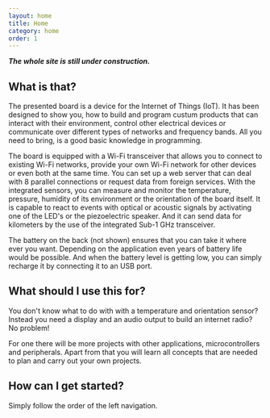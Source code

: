 ```yaml
---
layout: home
title: Home
category: home
order: 1
---
```


***The whole site is still under construction.***

What is that?
-------------

The presented board is a device for the Internet of Things (IoT). 
It has been designed to show you, how to build and program custum products that can interact with their environment, control other electrical devices or communicate over different types of networks and frequency bands.
All you need to bring, is a good basic knowledge in programming.

The board is equipped with a Wi-Fi transceiver that allows you to connect to existing Wi-Fi networks, provide your own Wi-Fi network for other devices or even both at the same time.
You can set up a web server that can deal with 8 parallel connections or request data from foreign services.
With the integrated sensors, you can measure and monitor the temperature, pressure, humidity of its environment or the orientation of the board itself.
It is capable to react to events with optical or acoustic signals by activating one of the LED's or the piezoelectric speaker.
And it can send data for kilometers by the use of the integrated Sub-1 GHz transceiver.

The battery on the back (not shown) ensures that you can take it where ever you want.
Depending on the application even years of battery life would be possible.
And when the battery level is getting low, you can simply recharge it by connecting it to an USB port.

What should I use this for?
---------------------------

You don't know what to do with with a temperature and orientation sensor?
Instead you need a display and an audio output to build an internet radio?
No problem!

For one there will be more projects with other applications, microcontrollers and peripherals.
Apart from that you will learn all concepts that are needed to plan and carry out your own projects.

How can I get started?
----------------------

Simply follow the order of the left navigation.